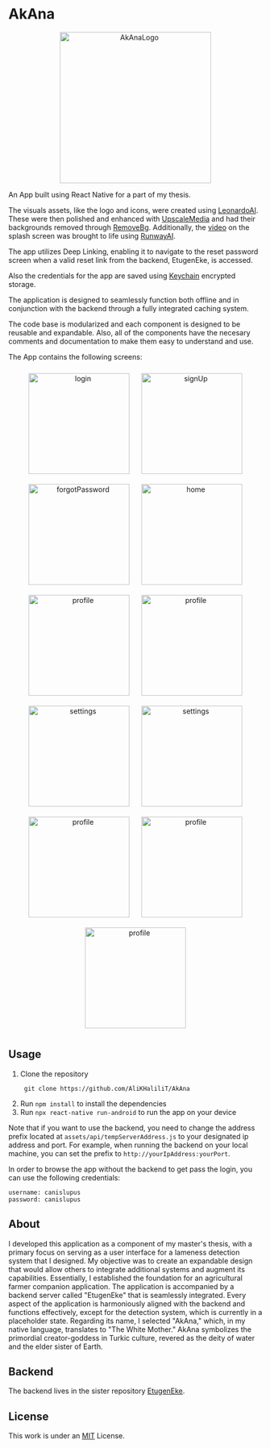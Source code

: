# AkAna
<p align="center">
  <img src="assets/img/logo.png" alt="AkAnaLogo" style="width:300px;height:300px;">
</p>

An App built using React Native for a part of my thesis.

The visuals assets, like the logo and icons, were created using [LeonardoAI](https://leonardo.ai). These were then polished and enhanced with [UpscaleMedia](https://upscale.media) and had their backgrounds removed through [RemoveBg](https://remove.bg). Additionally, the [video](assets/video/splash.mp4) on the splash screen was brought to life using [RunwayAI](https://runway.ml).

The app utilizes Deep Linking, enabling it to navigate to the reset password screen when a valid reset link from the backend, EtugenEke, is accessed.

Also the credentials for the app are saved using [Keychain](https://github.com/oblador/react-native-keychain) encrypted storage.

The application is designed to seamlessly function both offline and in conjunction with the backend through a fully integrated caching system.

The code base is modularized and each component is designed to be reusable and expandable. Also, all of the components have the necesary comments and documentation to make them easy to understand and use.

The App contains the following screens:
<div align="center">
  <img src="readmeAssets/img/login.png" alt="login" style="width: 200px; margin: 10px;">
  <img src="readmeAssets/img/signUp.png" alt="signUp" style="width: 200px; margin: 10px;">
  <img src="readmeAssets/img/forgotPassword.png" alt="forgotPassword" style="width: 200px; margin: 10px;">
  <img src="readmeAssets/img/resetPassword.png" alt="home" style="width: 200px; margin: 10px;">
</div>
<div align="center">
  <img src="readmeAssets/img/homePageTop.png" alt="profile" style="width: 200px; margin: 10px;">
  <img src="readmeAssets/img/homePageBottom.png" alt="profile" style="width: 200px; margin: 10px;">
  <img src="readmeAssets/img/tabBarInputSelector.png" alt="settings" style="width: 200px; margin: 10px;">
  <img src="readmeAssets/img/drawerNavigator.png" alt="settings" style="width: 200px; margin: 10px;">
</div>
<div align="center">
  <img src="readmeAssets/img/userProfile.png" alt="profile" style="width: 200px; margin: 10px;">
  <img src="readmeAssets/img/userProfileEdit.png" alt="profile" style="width: 200px; margin: 10px;">
</div>
<div align="center">
  <img src="readmeAssets/img/about.png" alt="profile" style="width: 200px; margin: 10px;">
</div>

## Usage
1. Clone the repository
   ```
    git clone https://github.com/AliKHaliliT/AkAna
   ```
2. Run `npm install` to install the dependencies
3. Run `npx react-native run-android` to run the app on your device

Note that if you want to use the backend, you need to change the address prefix located at `assets/api/tempServerAddress.js` to your designated ip address and port. For example, when running the backend on your local machine, you can set the prefix to `http://yourIpAddress:yourPort`.

In order to browse the app without the backend to get pass the login, you can use the following credentials:
```
username: canislupus
password: canislupus
``````

## About
I developed this application as a component of my master's thesis, with a primary focus on serving as a user interface for a lameness detection system that I designed. My objective was to create an expandable design that would allow others to integrate additional systems and augment its capabilities. Essentially, I established the foundation for an agricultural farmer companion application. The application is accompanied by a backend server called "EtugenEke" that is seamlessly integrated. Every aspect of the application is harmoniously aligned with the backend and functions effectively, except for the detection system, which is currently in a placeholder state. Regarding its name, I selected "AkAna," which, in my native language, translates to "The White Mother." AkAna symbolizes the primordial creator-goddess in Turkic culture, revered as the deity of water and the elder sister of Earth.

## Backend 
The backend lives in the sister repository [EtugenEke](https://github.com/AliKHaliliT/EtugenEke).

## License
This work is under an [MIT](https://choosealicense.com/licenses/mit/) License.
